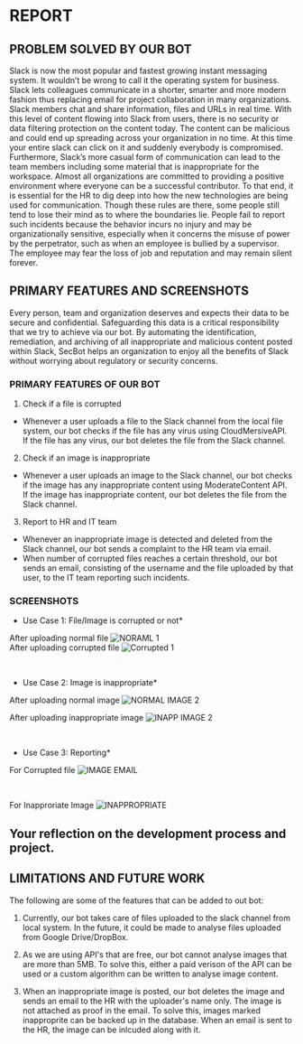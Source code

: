 # REPORT

## PROBLEM SOLVED BY OUR BOT
Slack is now the most popular and fastest growing instant messaging system. It wouldn’t be wrong to call it the operating system for
business. Slack lets colleagues communicate in a shorter, smarter and more modern fashion thus replacing email for project collaboration
in many organizations. Slack members chat and share information, files and URLs in real time. With this level of content flowing into
Slack from users, there is no security or data filtering protection on the content today. The content can be malicious and could end up
spreading across your organization in no time. At this time your entire slack can click on it and suddenly everybody is compromised.
Furthermore, Slack’s more casual form of communication can lead to the team members including some material that is inappropriate for
the workspace. Almost all organizations are committed to providing a positive environment where everyone can be a successful contributor.
To that end, it is essential for the HR to dig deep into how the new technologies are being used for communication. Though these rules
are there, some people still tend to lose their mind as to where the boundaries lie. People fail to report such incidents because the
behavior incurs no injury and may be organizationally sensitive, especially when it concerns the misuse of power by the perpetrator,
such as when an employee is bullied by a supervisor. The employee may fear the loss of job and reputation and may remain silent forever.

## PRIMARY FEATURES AND SCREENSHOTS
Every person, team and organization deserves and expects their data to be secure and confidential. Safeguarding this data is a critical
responsibility that we try to achieve via our bot. By automating the identification, remediation, and archiving of all inappropriate and malicious content posted within Slack, SecBot helps an organization to enjoy all the benefits of Slack without worrying about regulatory or security concerns.

### **PRIMARY FEATURES OF OUR BOT**

1) Check if a file is corrupted
 - Whenever a user uploads a file to the Slack channel from the local file system, our bot checks if the file has any virus using     CloudMersiveAPI. If the file has any virus, our bot deletes the file from the Slack channel.
2) Check if an image is inappropriate
 - Whenever a user uploads an image to the Slack channel, our bot checks if the image has any inappropriate content using ModerateContent API. If the image has inappropriate content, our bot deletes the file from the Slack channel.
3) Report to HR and IT team
 - Whenever an inappropriate image is detected and deleted from the Slack channel, our bot sends a complaint to the HR team via email. 
 - When number of corrupted files reaches a certain threshold, our bot sends an email, consisting of the username and the file uploaded by that user, to the IT team reporting such incidents.

### SCREENSHOTS

* Use Case 1: File/Image is corrupted or not*

After uploading normal file
![NORAML 1](https://media.github.ncsu.edu/user/12215/files/19ecd200-1aa8-11ea-8d8f-1eac6b326ff1)
<br>
After uploading corrupted file
![Corrupted 1](https://media.github.ncsu.edu/user/12215/files/a26b7280-1aa8-11ea-82bc-26ca68c284a1)

<br>

* Use Case 2: Image is inappropriate*

After uploading normal image
![NORMAL IMAGE 2](https://media.github.ncsu.edu/user/12215/files/ea8a9500-1aa8-11ea-812a-2d3dfb3a7097)
<br>

After uploading inappropriate image
![INAPP IMAGE 2](https://media.github.ncsu.edu/user/12215/files/f7a78400-1aa8-11ea-8306-9eef98ec21af)

<br>

* Use Case 3: Reporting*

For Corrupted file
![IMAGE EMAIL](https://media.github.ncsu.edu/user/12215/files/2aea1300-1aa9-11ea-99ef-65962e374a54)

<br>

For Inapproriate Image
![INAPPROPRIATE](https://media.github.ncsu.edu/user/12215/files/33dae480-1aa9-11ea-8502-68171a0aa4bd)

## Your reflection on the development process and project.


## LIMITATIONS AND FUTURE WORK
The following are some of the features that can be added to out bot:

1) Currently, our bot takes care of files uploaded to the slack channel from local system. In the future, it could be made to analyse files uploaded from Google Drive/DropBox.
 
2) As we are using API's that are free, our bot cannot analyse images that are more than 5MB. To solve this, either a paid verison of the API can be used or a custom algorithm can be written to analyse image content.

3) When an inappropriate image is posted, our bot deletes the image and sends an email to the HR with the uploader's name only. The image is not attached as proof in the email. To solve this, images marked inapproprite can be backed up in the database. When an email is sent to the HR, the image can be inlcuded along with it. 



